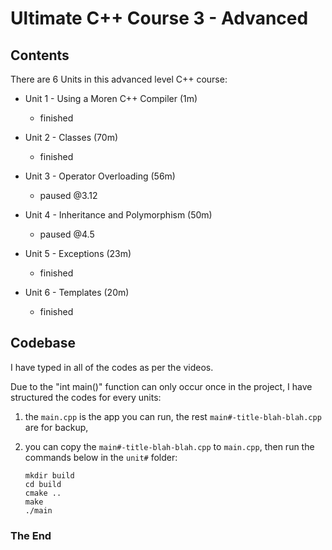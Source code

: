 # Ultimate C++ Course 3 - Advanced



## Contents

There are 6 Units in this advanced level C++ course:

- Unit 1 - Using a Moren C++ Compiler (1m)
  - finished

- Unit 2 - Classes (70m)
  - finished

- Unit 3 - Operator Overloading (56m)
  - paused @3.12
- Unit 4 - Inheritance and Polymorphism (50m)
  - paused @4.5
- Unit 5 - Exceptions (23m)
  - finished

- Unit 6 - Templates (20m)
  - finished




## Codebase

I have typed in all of the codes as per the videos.

Due to the "int main()" function can only occur once in the project, I have structured the codes for every units:

1. the `main.cpp` is the app you can run, the rest `main#-title-blah-blah.cpp` are for backup, 

2. you can copy the `main#-title-blah-blah.cpp` to `main.cpp`, then run the commands below in the `unit#` folder:

   ```
   mkdir build
   cd build
   cmake ..
   make
   ./main
   ```



### The End


